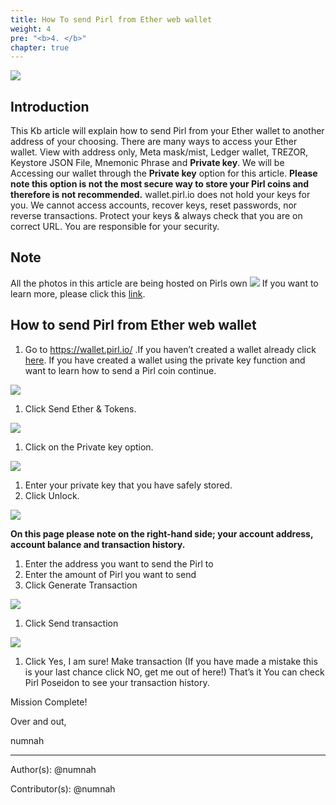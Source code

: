 ```yaml
---
title: How To send Pirl from Ether web wallet
weight: 4
pre: "<b>4. </b>"
chapter: true
---
```

![](https://pirl.live/ipfs/QmbT59H33UqD1VH1sfbbcCcwUnEfXDauSrQPaE3XJkQ7GC)

## Introduction

This Kb article will explain how to send Pirl from your Ether wallet to another address of your choosing. There are many ways to access your Ether wallet. View with address only, Meta mask/mist, Ledger wallet, TREZOR, Keystore JSON File, Mnemonic Phrase and **Private key**. We will be Accessing our wallet through the **Private key** option for this article. **Please note this option is not the most secure way to store your Pirl coins and therefore is not recommended.** wallet.pirl.io does not hold your keys for you. We cannot access accounts, recover keys, reset passwords, nor reverse transactions. Protect your keys & always check that you are on correct URL. You are responsible for your security.

## Note

All the photos in this article are being hosted on Pirls own ![](https://pirl.live/ipfs/QmS42TAndn2RmtEtYLqAiv6dfnW6om6PPA1xn6Si2dxSG5) If you want to learn more, please click this [link](https://docs.pirl.io/en/pirlcloud/cloudacess/overview/).

## How to send Pirl from Ether web wallet

1.	Go to https://wallet.pirl.io/ .If you haven’t created a wallet already click [here](). If you have created a wallet using the private key function and want to learn how to send a Pirl coin continue.

![](https://pirl.live/ipfs/QmRNgN47YY4LUUQzAu5yoE4DciDLvpt2snBe2bc8z2zFs5)

1.	Click Send Ether & Tokens.

![](https://pirl.live/ipfs/QmNeTzoA8wMYohZUbYqSzwjwL5pvKKyrgWCyVsTn3ZQzWe)

1.	Click on the Private key option.

![](https://pirl.live/ipfs/QmY93K7uGcfiDkDcn2px7qFiWdCcYSDDD4drp8t11CixzP)


1.	Enter your private key that you have safely stored.
2.	Click Unlock.


![](https://pirl.live/ipfs/QmPh4BFWMg6nhaZLj6EBzAuBFK3VCvLEQJyZcH1dNMFrdi)

**On this page please note on the right-hand side; your account address, account balance and transaction history.**

1.	Enter the address you want to send the Pirl to
2.	Enter the amount of Pirl you want to send
3.	Click Generate Transaction

![](https://pirl.live/ipfs/QmdPNXDCaWsLzgq2aZgMCj6HVBNKHvj7avynECQPokpzLo)


1.	Click Send transaction

![](https://pirl.live/ipfs/QmdiUL55pfBjQgzEfLohafBcpc6DdVVdz3GADaiXWKUhmb)

1.	Click Yes, I am sure! Make transaction (If you have made a mistake this is your last chance click NO, get me out of here!)
That’s it You can check Pirl Poseidon to see your transaction history.

Mission Complete!

Over and out,

numnah



---
Author(s):
@numnah


Contributor(s):
@numnah
